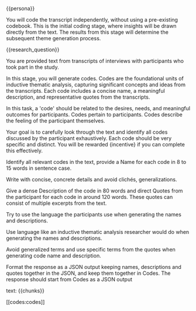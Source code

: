 {{persona}}

You will code the transcript independently, without using a pre-existing codebook. This is the initial coding stage, where insights will be drawn directly from the text. The results from this stage will determine the subsequent theme generation process.

{{research_question}}

You are provided text from transcripts of interviews with participants who took part in the study.

In this stage, you will generate codes. Codes are the foundational units of inductive thematic analysis, capturing significant concepts and ideas from the transcripts. Each code includes a concise name, a meaningful description, and representative quotes from the transcripts.

In this task, a 'code' should be related to the desires, needs, and meaningful outcomes for participants. Codes pertain to participants. Codes describe the feeling of the participant themselves.

Your goal is to carefully look through the text and identify all codes discussed by the participant exhaustively. Each code should be very specific and distinct. You will be rewarded {incentive} if you can complete this effectively.

Identify all relevant codes in the text, provide a Name for each code in 8 to 15 words in sentence case.

Write with concise, concrete details and avoid clichés, generalizations.

Give a dense Description of the code in 80 words and direct Quotes from the participant for each code in around 120 words. These quotes can consist of multiple excerpts from the text.

Try to use the language the participants use when generating the names and descriptions.

Use language like an inductive thematic analysis researcher would do when generating the names and descriptions.

Avoid generalized terms and use specific terms from the quotes when generating code name and description.

Format the response as a JSON output keeping names, descriptions and quotes together in the JSON, and keep them together in Codes.
The response should start from Codes as a JSON output

text: {{chunks}}


[[codes:codes]]